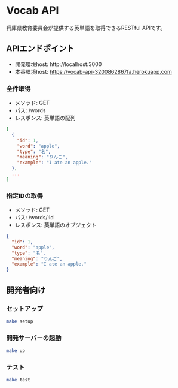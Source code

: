 # Vocab API

兵庫県教育委員会が提供する英単語を取得できるRESTful APIです。

## APIエンドポイント
- 開発環境host: http://localhost:3000
- 本番環境host: https://vocab-api-3200862867fa.herokuapp.com

### 全件取得

- メソッド: GET
- パス: /words
- レスポンス: 英単語の配列
```json
[
  {
    "id": 1,
    "word": "apple",
    "type": "名",
    "meaning": "りんご",
    "example": "I ate an apple."
  },
  ...
]
```

### 指定IDの取得

- メソッド: GET
- パス: /words/:id
- レスポンス: 英単語のオブジェクト
```json
{
  "id": 1,
  "word": "apple",
  "type": "名",
  "meaning": "りんご",
  "example": "I ate an apple."
}
```

## 開発者向け

### セットアップ

```bash
make setup
```

### 開発サーバーの起動

```bash
make up
```

### テスト

```bash
make test
```
